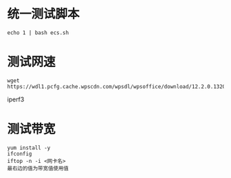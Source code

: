 # 统一测试脚本

```shell
echo 1 | bash ecs.sh
```




# 测试网速

```shell
wget https://wdl1.pcfg.cache.wpscdn.com/wpsdl/wpsoffice/download/12.2.0.13201/500.1001/WPSOffice_12.2.0.13201.exe
```

iperf3


# 测试带宽

```shell
yum install -y
ifconfig
iftop -n -i <网卡名>
最右边的值为带宽值使用值
```